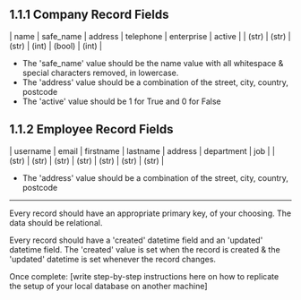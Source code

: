 ## 1.1.1 Company Record Fields
| name   | safe_name | address | telephone | enterprise | active |
| (str)  | (str)     | (str)   | (int)     | (bool)     | (int)  |

- The 'safe_name' value should be the name value with all whitespace & special characters removed, in lowercase.
- The 'address' value should be a combination of the street, city, country, postcode
- The 'active' value should be 1 for True and 0 for False

## 1.1.2 Employee Record Fields
| username | email | firstname | lastname | address | department | job   |
| (str)    | (str) | (str)     | (str)    | (str)   | (str)      | (str) |

- The 'address' value should be a combination of the street, city, country, postcode

------

Every record should have an appropriate primary key, of your choosing.
The data should be relational.

Every record should have a 'created' datetime field and an 'updated' datetime field.
The 'created' value is set when the record is created & the 'updated' datetime is set whenever the record changes.


Once complete:
[write step-by-step instructions here on how to replicate the setup of your local database on another machine]
